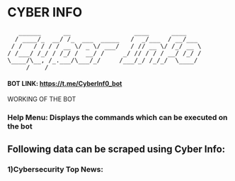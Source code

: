 # CYBER INFO

<pre>
   ______      __                 ____      ____    
  / ____/_  __/ /_  ___  _____   /  _/___  / __/___ 
 / /   / / / / __ \/ _ \/ ___/   / // __ \/ /_/ __ \
/ /___/ /_/ / /_/ /  __/ /     _/ // / / / __/ /_/ /
\____/\__, /_.___/\___/_/     /___/_/ /_/_/  \____/ 
     /____/                                         
</pre>

#### BOT LINK: https://t.me/CyberInf0_bot

WORKING OF THE BOT

### Help Menu: Displays the commands which can be executed on the bot

## Following data can be scraped using Cyber Info:

### 1)Cybersecurity Top News:
